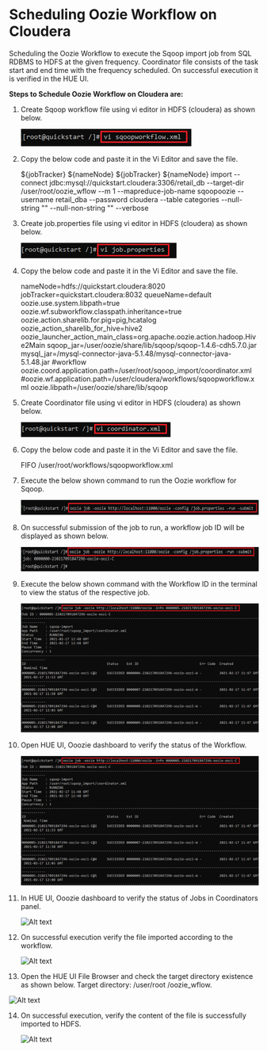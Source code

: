 # Scheduling Oozie Workflow on Cloudera


Scheduling the Oozie Workflow to execute the Sqoop import job from SQL RDBMS to HDFS at the given frequency. Coordinator file consists of the task start and end time with the frequency scheduled. On successful execution it is verified in the HUE UI.


**Steps to Schedule Oozie Workflow on Cloudera are:**

1.	Create Sqoop workflow file using vi editor in HDFS (cloudera) as shown below.

    ![Alt text](https://github.com/Protontech-1803/DataScience/blob/master/Scheduling%20Oozie%20Workflow/Scheduling%20Oozie%20Workflow%20PNG/sqoopworkflow.png)
   
 
2.	Copy the below code and paste it in the Vi Editor and save the file.

       <workflow-app name="Sqoop_Import" xmlns="uri:oozie:workflow:0.4">
       <global>
       <job-tracker>${jobTracker}</job-tracker>
       <name-node>${nameNode}</name-node>
       </global>
       <start to="full_table" />
       <!-- Unload the data from Source Schema and stores in Hdfs path for full refresh modes -->
       <action name="full_table" >
       <sqoop xmlns="uri:oozie:sqoop-action:0.2">
       <job-tracker>${jobTracker}</job-tracker>
       <name-node>${nameNode}</name-node>
       <arg>import</arg>
       <arg>--connect</arg>
       <arg>jdbc:mysql://quickstart.cloudera:3306/retail_db</arg>
       <arg>--target-dir</arg>
       <arg>/user/root/oozie_wflow</arg>
       <arg>--m</arg>
       <arg>1</arg>
       <arg>--mapreduce-job-name</arg>
       <arg>sqoopoozie</arg>
       <arg>--username</arg>
       <arg>retail_dba</arg>
       <arg>--password</arg>
       <arg>cloudera</arg>
       <arg>--table</arg>
       <arg>categories</arg>
       <arg>--null-string</arg>
       <arg>""</arg>
       <arg>--null-non-string</arg>
       <arg>""</arg>
       <arg>--verbose</arg>
       </sqoop>
       <ok to="end" />
       <error to="end" />
       </action>
       <end name="end"/>
       </workflow-app>


3.	Create job.properties file using vi editor in HDFS (cloudera) as shown below.
   
    ![Alt text](https://github.com/Protontech-1803/DataScience/blob/master/Scheduling%20Oozie%20Workflow/Scheduling%20Oozie%20Workflow%20PNG/job-properties.png)
   
 
4.	Copy the below code and paste it in the Vi Editor and save the file.

       nameNode=hdfs://quickstart.cloudera:8020
       jobTracker=quickstart.cloudera:8032
       queueName=default
       oozie.use.system.libpath=true
       oozie.wf.subworkflow.classpath.inheritance=true
       oozie.action.sharelib.for.pig=pig,hcatalog
       oozie_action_sharelib_for_hive=hive2
       oozie_launcher_action_main_class=org.apache.oozie.action.hadoop.Hive2Main
       sqoop_jar=/user/oozie/share/lib/sqoop/sqoop-1.4.6-cdh5.7.0.jar
       mysql_jar=/mysql-connector-java-5.1.48/mysql-connector-java-5.1.48.jar
       #workflow
       oozie.coord.application.path=/user/root/sqoop_import/coordinator.xml
       #oozie.wf.application.path=/user/cloudera/workflows/sqoopworkflow.xml
       oozie.libpath=/user/oozie/share/lib/sqoop


5.	Create Coordinator file using vi editor in HDFS (cloudera) as shown below.
   
    ![Alt text](https://github.com/Protontech-1803/DataScience/blob/master/Scheduling%20Oozie%20Workflow/Scheduling%20Oozie%20Workflow%20PNG/coordinator-file.png)
    
 
6.	Copy the below code and paste it in the Vi Editor and save the file.

       <coordinator-app timezone="UTC" end="2021-02-17T12:48Z" start="2021-02-17T11:48Z" frequency="5 " name="sqoop-import" xmlns="uri:oozie:coordinator:0.2">
       <controls>
       <execution>FIFO</execution>
       </controls>
       <action>
       <workflow>
       <app-path>/user/root/workflows/sqoopworkflow.xml</app-path>
       </workflow>
       </action>
       </coordinator-app>


7.	Execute the below shown command to run the Oozie workflow for Sqoop.
   
    ![Alt text](https://github.com/Protontech-1803/DataScience/blob/master/Scheduling%20Oozie%20Workflow/Scheduling%20Oozie%20Workflow%20PNG/submitWorkflow.png)
   
 
8.	On successful submission of the job to run, a workflow job ID will be displayed as shown below. 
   
    ![Alt text](https://github.com/Protontech-1803/DataScience/blob/master/Scheduling%20Oozie%20Workflow/Scheduling%20Oozie%20Workflow%20PNG/JobID.png)
   
 
9.	Execute the below shown command with the Workflow ID in the terminal to view the status of the respective job.

    ![Alt text](https://github.com/Protontech-1803/DataScience/blob/master/Scheduling%20Oozie%20Workflow/Scheduling%20Oozie%20Workflow%20PNG/Job-Info.png)
   
 
10. Open HUE UI, Ooozie dashboard to verify the status of the Workflow.
    
     ![Alt text](https://github.com/Protontech-1803/DataScience/blob/master/Scheduling%20Oozie%20Workflow/Scheduling%20Oozie%20Workflow%20PNG/HUE-OozieDashboard.png)
    
 
11. In HUE UI, Ooozie dashboard to verify the status of Jobs in Coordinators panel.
   
    ![Alt text](https://github.com/Protontech-1803/devops/blob/master/terrasible/HUE-CoordinatorsPanel.png)
   
 
12.	On successful execution verify the file imported according to the workflow.
    
    ![Alt text](https://github.com/Protontech-1803/devops/blob/master/terrasible/HUE-fileImported.png)
    
 
13.	Open the HUE UI File Browser and check the target directory existence as shown below.
Target directory: /user/root /oozie_wflow.

   ![Alt text](https://github.com/Protontech-1803/devops/blob/master/terrasible/HUE-targetDirectory.png)
 
14.	On successful execution, verify the content of the file is successfully imported to HDFS.
    
    ![Alt text](https://github.com/Protontech-1803/devops/blob/master/terrasible/HUE-content-in-HDFS.png)
     
 


